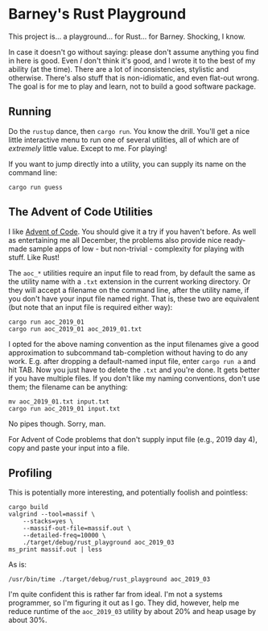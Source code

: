 # Barney's Rust Playground

This project is... a playground... for Rust... for Barney. Shocking, I know.

In case it doesn't go without saying: please don't assume anything you find in
here is good. Even _I_ don't think it's good, and I wrote it to the best of my
ability (at the time). There are a lot of inconsistencies, stylistic and
otherwise. There's also stuff that is non-idiomatic, and even flat-out wrong.
The goal is for me to play and learn, not to build a good software package.

## Running

Do the `rustup` dance, then `cargo run`. You know the drill. You'll get a nice
little interactive menu to run one of several utilities, all of which are of
_extremely_ little value. Except to me. For playing!

If you want to jump directly into a utility, you can supply its name on the
command line:

    cargo run guess

## The Advent of Code Utilities

I like [Advent of Code](https://adventofcode.com). You should give it a try if
you haven't before. As well as entertaining me all December, the problems also
provide nice ready-made sample apps of low - but non-trivial - complexity for
playing with stuff. Like Rust!

The `aoc_*` utilities require an input file to read from, by default the same as
the utility name with a `.txt` extension in the current working directory. Or
they will accept a filename on the command line, after the utility name, if you
don't have your input file named right. That is, these two are equivalent (but
note that an input file is required either way):

    cargo run aoc_2019_01
    cargo run aoc_2019_01 aoc_2019_01.txt

I opted for the above naming convention as the input filenames give a good
approximation to subcommand tab-completion without having to do any work. E.g.
after dropping a default-named input file, enter `cargo run a` and hit TAB. Now
you just have to delete the `.txt` and you're done. It gets better if you have
multiple files. If you don't like my naming conventions, don't use them; the
filename can be anything:

    mv aoc_2019_01.txt input.txt
    cargo run aoc_2019_01 input.txt

No pipes though. Sorry, man.

For Advent of Code problems that don't supply input file (e.g., 2019 day 4),
copy and paste your input into a file.

## Profiling

This is potentially more interesting, and potentially foolish and pointless:

    cargo build
    valgrind --tool=massif \
        --stacks=yes \
        --massif-out-file=massif.out \
        --detailed-freq=10000 \
        ./target/debug/rust_playground aoc_2019_03
    ms_print massif.out | less
    
As is:

    /usr/bin/time ./target/debug/rust_playground aoc_2019_03

I'm quite confident this is rather far from ideal. I'm not a systems programmer,
so I'm figuring it out as I go. They did, however, help me reduce runtime of the
`aoc_2019_03` utility by about 20% and heap usage by about 30%.
